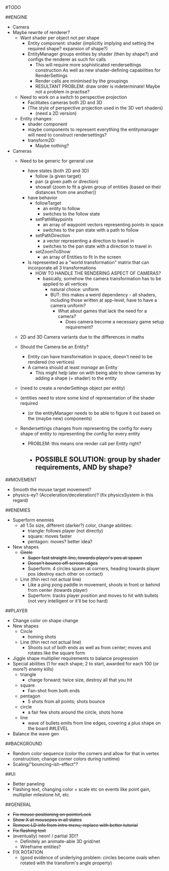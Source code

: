 #TODO

##ENGINE
- Camera
- Maybe rewrite of renderer?
    - Want shader per object not per shape
        - Entity component: shader (implicitly implying and setting the required shape? expansion of shape?)
        - EntityManager groups entities by shader (then by shape?) and configs the renderer as such for calls
            - This will require more sophisticated rendersettings construction
              As well as new shader-defining capabilities for RenderSettings
            - Render calls are minimised by the groupings
            - RESULTANT PROBLEM: draw order is indeterminate! Maybe not a problem in practise?
    - Need to work on a switch to perspective projection
        - Facilitates cameras both 2D and 3D
        - (The style of perspective projection used in the 3D vert shaders)
            - (need a 2D version)
    - Entity changes:
        - shader component
        - maybe components to represent everything the entitymanager will need to construct rendersettings?
        - transform2D:
            - Maybe nothing?
- Cameras
    - Need to be generic for general use
        - have states (both 2D and 3D)
            - follow (a given target)
            - pan (a given path or direction)
            - showall (zoom to fit a given group of entities (based on their distances from one another))
        - have behavior
            - followTarget
                - an entity to follow
                - switches to the follow state
            - setPathWaypoints
                - an array of waypoint vectors representing points in space
                - switches to the pan state with a path to follow
            - setPathDirection
                - a vector representing a direction to travel in
                - switches to the pan state with a direction to travel in
            - setZoomToShow
                - an array of Entities to fit in the screen
        - Is represented as a "world transformation" matrix that can incorporate all 3 transformations
            - HOW TO HANDLE THE RENDERING ASPECT OF CAMERAS?
                - basically, somehow the camera transformation has to be applied to all vertices
                    - natural choice: uniform
                    - BUT: this makes a weird dependency - all shaders, including those written at app-level, have to have a camera uniform?
                        - What about games that lack the need for a camera?
                            - Does camera become a necessary game setup requirement?
                            
    - 2D and 3D Camera variants due to the differences in maths
    - Should the Camera be an Entity?
        - Entity can have transformation in space, doesn't need to be rendered (no vertices)
        - A camera should at least *manage* an Entity
            - This might help later on with being able to show cameras by adding a shape (+ shader) to the entity
            
            
    - (need to create a renderSettings object per entity)
    - (entities need to store some kind of representation of the shader required
        - (or the entityManager needs to be able to figure it out based on the (maybe new) components)
    - Rendersettings changes from representing the config for every shape of entity
      to representing the config for every entity
        - PROBLEM: this means one render call per Entity right?
            - POSSIBLE SOLUTION: group by shader requirements, AND by shape?
                - 

##MOVEMENT
- Smooth the mouse target movement?
- physics-ey? (Acceleration/deceleration)? (fix physicsSystem in this regard)

##ENEMIES
- Superform enemies
    - all 1.5x size, different (darker?) color, change abilities:
        - triangle: follows player (not directly)
        - square: moves faster
        - pentagon: moves? better idea?
- New shapes
    - ~~Circle~~
        - ~~Super fast straight-line, towards player's pos at spawn~~
        - ~~Doesn't bounce off screen edges~~
        - Superform: 4 circles spawn at corners, heading towards player pos (destroy each other on contact)
    - Line (thin rect not actual line)
        - Like a ping pong paddle in movement, shoots in front or behind from center (towards player)
        - Superform: tracks player position and moves to hit with bullets (not very intelligent or it'll be too hard)

##PLAYER
- Change color on shape change
- New shapes
    - Circle
        - homing shots
    - Line (thin rect not actual line)
        - Shoots out of both ends as well as from center; moves and rotates like the square form
- Jiggle shape multiplier requirements to balance progression
- Special abilities (1 for each shape; 2 to start, awarded for each 100 (or more?) enemy kills)
    - triangle
        - charge forward; twice size, destroy all that you hit
    - square
        - Fan-shot from both ends
    - pentagon
        - 5 shots from all points; shots bounce 
    - circle
        - a fair few shots around the circle, shots home
    - line
        - wave of bullets emits from line edges, covering a plus shape on the board
##LEVEL
- Balance the wave gen

##BACKGROUND
- Random color sequence (color the corners and allow for that in vertex construction; change corner colors during runtime)
- Scaling/"bouncing-ish-effect"?

##UI
- Better paneling
- Flashing text, changing color + scale etc on events like point gain, multiplier milestone hit, etc

##GENERAL
- ~~Fix mouse positioning on pointerLock~~
- ~~Show X at mousepos in all states~~
- ~~Remove LD info from intro menu; replace with better tutorial~~
- ~~Fix flashing text~~
- (eventually) neon! / partial 3D!?
    - Definitely an animate-able 3D grid/net
    - Wireframe entities?
- FIX ROTATION
    - (good evidence of underlying problem: circles become ovals when rotated with the transform's angle property)